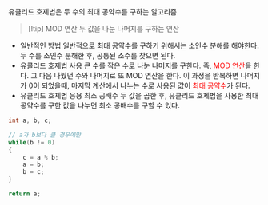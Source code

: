 유클리드 호제법은 두 수의 최대 공약수를 구하는 알고리즘
>[!tip] MOD 연산
>두 값을 나눈 나머지를 구하는 연산

- 일반적인 방법
	일반적으로 최대 공약수를 구하기 위해서는 소인수 분해를 해야한다. 두 수를 소인수 분해한 후, 공통된 소수를 찾으면 된다.
- 유클리드 호제법 사용
	큰 수를 작은 수로 나눈 나머지를 구한다. 즉, <font color='red'>MOD 연산</font>을 한다. 그 다음 나눴던 수와 나머지로 또 MOD 연산을 한다. 이 과정을 반복하면 나머지가 0이 되었을때, 마지막 계산에서 나누는 수로 사용된 값이 <font color='red'>최대 공약수</font>가 된다.
- 유클리드 호제법 응용
	최소 공배수
	두 값을 곱한 후, 유클리드 호제법을 사용한 최대 공약수를 구한 값을 나누면 최소 공배수를 구할 수 있다.


```C++
int a, b, c;

// a가 b보다 클 경우에만
while(b != 0)
{
	c = a % b;
	a = b;
	b = c;
}

return a;
```
